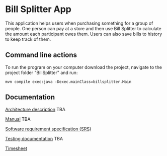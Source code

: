 # Bill Splitter App
This application helps users when purchasing something for a group of people. One person can pay at a store and then use Bill Splitter to calculate the amount each participant owes them. Users can also save bills to history to keep track of them.
## Command line actions
To run the program on your computer download the project, navigate to the project folder "BillSplitter" and run:
```
mvn compile exec:java -Dexec.mainClass=billsplitter.Main
```
## Documentation

[Architecture description](documentation/architecture.md) TBA

[Manual](documentation/manual.md) TBA

[Software requirement specification (SRS)](documentation/srs.md)

[Testing documentation](documentation/testing.md) TBA

[Timesheet](documentation/timesheet.md)
